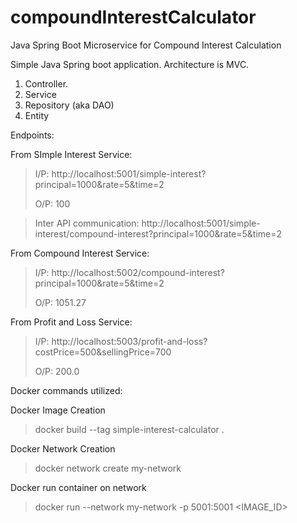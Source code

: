 # compoundInterestCalculator
Java Spring Boot Microservice for Compound Interest Calculation

Simple Java Spring boot application.
Architecture is MVC.
1. Controller.
2. Service
3. Repository (aka DAO)
4. Entity

Endpoints:

From SImple Interest Service:

> I/P: http://localhost:5001/simple-interest?principal=1000&rate=5&time=2
>
> O/P: 100

> Inter API communication: http://localhost:5001/simple-interest/compound-interest?principal=1000&rate=5&time=2


From Compound Interest Service:

> I/P: http://localhost:5002/compound-interest?principal=1000&rate=5&time=2
>
> O/P: 1051.27

From Profit and Loss Service:

> I/P: http://localhost:5003/profit-and-loss?costPrice=500&sellingPrice=700
>
> O/P: 200.0

Docker commands utilized:

Docker Image Creation
> docker build --tag simple-interest-calculator .

Docker Network Creation
> docker network create my-network

Docker run container on network
> docker run --network my-network -p 5001:5001 <IMAGE_ID>
